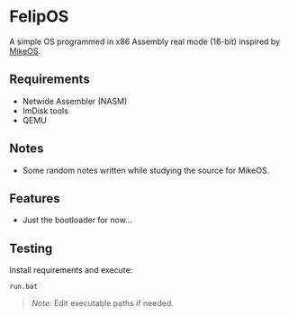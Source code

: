 # FelipOS

A simple OS programmed in x86 Assembly real mode (16-bit) inspired by [MikeOS](http://mikeos.sourceforge.net/).

## Requirements

- Netwide Assembler (NASM)
- ImDisk tools
- QEMU

## Notes

- Some random notes written while studying the source for MikeOS.

## Features

- Just the bootloader for now...

## Testing

Install requirements and execute:

```
run.bat
```

> *Note:* Edit executable paths if needed.
